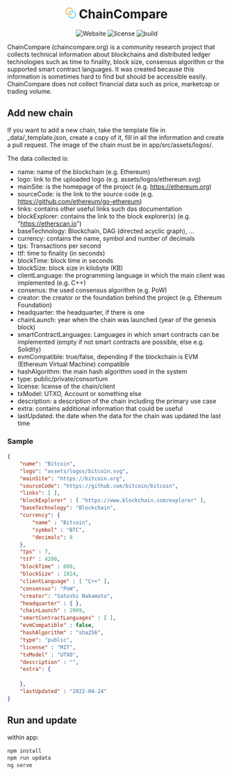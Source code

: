<h1 align="center">
  <img src="https://raw.githubusercontent.com/arminreiter/chaincompare/main/app/src/assets/img/CC_Logo_Tag.svg" width="24em"> ChainCompare
</h1>

<p align="center">
  <a style="text-decoration:none" href="https://chaincompare.org" target="_blank">
    <img src="https://img.shields.io/badge/Website-chaincompare.org-blue" alt="Website" />
  </a>
  <a style="text-decoration:none" href="https://github.com/arminreiter/chaincompare/blob/main/LICENSE">
    <img src="https://img.shields.io/github/license/arminreiter/chaincompare" alt="license" />
  </a>
  <a style="text-decoration:none" href="https://github.com/arminreiter/chaincompare/actions/workflows/build.yml" target="_blank">
    <img src="https://github.com/arminreiter/chaincompare/actions/workflows/build.yml/badge.svg" alt="build" />
  </a>
</p>

ChainCompare (chaincompare.org) is a community research project that collects technical information about blockchains and distributed ledger technologies such as time to finality,
block size, consensus algorithm or the supported smart contract languages. It was created because this
information is sometimes hard to find but should be accessible easily.  
ChainCompare does not collect financial data such as price, marketcap or trading volume.

## Add new chain

If you want to add a new chain, take the template file in _data/_template.json, create a copy of it, fill
in all the information and create a pull request. The image of the chain must be in app/src/assets/logos/.  

The data collected is:

- name: name of the blockchain (e.g. Ethereum)
- logo: link to the uploaded logo (e.g. assets/logos/ethereum.svg)
- mainSite: is the homepage of the project (e.g. https://ethereum.org)
- sourceCode: is the link to the source code (e.g. https://github.com/ethereum/go-ethereum)
- links: contains other useful links such das documentation
- blockExplorer: contains the link to the block explorer(s) (e.g. "https://etherscan.io")
- baseTechnology: Blockchain, DAG (directed acyclic graph), ...
- currency: contains the name, symbol and number of decimals
- tps: Transactions per second
- ttf: time to finality (in seconds)
- blockTime: block time in seconds
- blockSize: block size in kilobyte (KB)
- clientLanguage: the programming language in which the main client was implemented (e.g. C++)
- consenus: the used consensus algorithm (e.g. PoW)
- creator: the creator or the foundation behind the project (e.g. Ethereum Foundation)
- headquarter: the headquarter, if there is one
- chainLaunch: year when the chain was launched (year of the genesis block)
- smartContractLanguages: Languages in which smart contracts can be implemented (empty if not smart contracts are possible, else e.g. Solidity)
- evmCompatible: true/false, depending if the blockchain is EVM (Ethereum Virtual Machine) compatible
- hashAlgorithm: the main hash algorithm used in the system
- type: public/private/consortium
- license: license of the chain/client
- txModel: UTXO, Account or something else
- description: a description of the chain including the primary use case
- extra: contains additional information that could be useful
- lastUpdated: the date when the data for the chain was updated the last time

### Sample

```json
{
    "name": "Bitcoin",
    "logo": "assets/logos/bitcoin.svg",
    "mainSite": "https://bitcoin.org",
    "sourceCode": "https://github.com/bitcoin/bitcoin",
    "links": [ ],
    "blockExplorer" : [ "https://www.blockchain.com/explorer" ],
    "baseTechnology": "Blockchain",
    "currency": {
        "name" : "Bitcoin",
        "symbol" : "BTC",
        "decimals": 8
    },
    "tps" : 7, 
    "ttf" : 4200, 
    "blockTime" : 600, 
    "blockSize" : 1024,
    "clientLanguage" : [ "C++" ],
    "consensus": "PoW",
    "creator": "Satoshi Nakamoto",
    "headquarter" : { },
    "chainLaunch" : 2009,
    "smartContractLanguages" : [ ],
    "evmCompatible" : false,
    "hashAlgorithm" : "sha256",
    "type": "public",
    "license" : "MIT",
    "txModel" : "UTXO",
    "description" : "",
    "extra": {
        
    },
    "lastUpdated" : "2022-04-24"
}
```

## Run and update

within app:

```bash
npm install
npm run updata
ng serve
```
